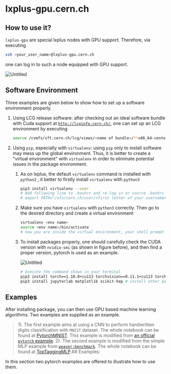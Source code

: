 # lxplus-gpu.cern.ch

## How to use it?

`lxplus-gpu` are special lxplus nodes with GPU support. Therefore, via executing 

```bash
ssh <your_user_name>@lxplus-gpu.cern.ch
```

one can log in to such a node equipped with GPU support.

![Untitled](LxplusGPU_figs/Untitled.png)

## Software Environment

Three examples are given below to show how to set up a software environment properly.

1. Using LCG release software: after checking out an ideal software bundle with Cuda support at [`http://lcginfo.cern.ch/`](http://lcginfo.cern.ch/), one can set up an LCG environment by executing
  
    ```bash
    source /cvmfs/sft.cern.ch/lcg/views/<name of bundle>/**x86_64-centos7-gcc8-opt**/setup.sh
    ```
    
2. Using `pip`, especially with `virtualenv`:  using `pip` only to install software may mess up the global environment. Thus, it is better to create a "virtual environment" with `virtualenv` in order to eliminate potential issues in the package environment.
    1. As on lxplus, the default `virtualenv` command is installed with `python2` , it better to firstly install `virtualenv` with `python3`
      
        ```bash
        pip3 install virtualenv --user
        # Add following line to .bashrc and re-log in or source .bashrc
        # export PATH="/afs/cern.ch/user/<first letter of your username>/<username>/.local/bin:$PATH"
        ```
        
    2. Make sure you have `virtualenv` with `python3` correctly. Then go to the desired directory and create a virtual environment
      
        ```bash
        virtualenv <env name>
        source <env name>/bin/activate
        # now you are inside the virtual environment, your shell prompt will begin with "(<env name>)"
        ```
        
    3. To install packages properly, one should carefully check the CUDA version with `nvidia-smi` (as shown in figure before), and then find a proper version, pytorch is used as an example.
      
        ![Untitled](LxplusGPU_figs/Untitled1.png)
        
        ```bash
        # Execute the command shown in your terminal
        pip3 install torch==1.10.0+cu113 torchvision==0.11.1+cu113 torchaudio==0.10.0+cu113 -f https://download.pytorch.org/whl/cu113/torch_stable.html
        pip3 install jupyterlab matplotlib scikit-hep # install other packages if they are needed
        ```

## Examples 

After installing package, you can then use GPU based machine learning algorithms. Two examples are supplied as an example.

> 1). The first example aims at using a CNN to perform handwritten digits classification with `MNIST` dataset. The whole notebook can be found at [PytorchMNIST](Notebooks/PytorchMNIST.md). This example is modified from [an official `pytorch` example](https://github.com/pytorch/examples/tree/master/mnist).
> 2). The second example is modified from the simple MLP example from [`weaver-benchmark`](https://github.com/colizz/weaver-benchmark). The whole notebook can be found at [TopTaggingMLP](Notebooks/TopTaggingMLP.md).## Examples:

In this section two pytorch examples are offered to illustrate how to use them.

